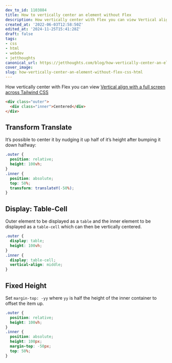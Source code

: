 ```yaml
---
dev_to_id: 1103884
title: How to vertically center an element without Flex
description: How vertically center with Flex you can view Vertical align with a full screen across Tailwind...
created_at: '2022-06-03T12:58:50Z'
edited_at: '2024-11-25T15:41:28Z'
draft: false
tags:
- css
- html
- webdev
- jetthoughts
canonical_url: https://jetthoughts.com/blog/how-vertically-center-an-element-without-flex-css-html/
cover_image: 
slug: how-vertically-center-an-element-without-flex-css-html
---
```

How vertically center with Flex you can view [Vertical align with a full screen across Tailwind CSS](https://jtway.co/vertical-align-with-a-full-screen-across-tailwind-css-5c6ad91c3e4f)
```html
<div class="outer">
  <div class="inner">Centered</div>
</div>
```

## Transform Translate
It’s possible to center it by nudging it up half of it’s height after bumping it down halfway:

```css
.outer {
  position: relative;
  height: 100vh;
}
.inner {
  position: absolute;
  top: 50%;
  transform: translateY(-50%);
}
```

## Display: Table-Cell
Outer element to be displayed as a `table` and the inner element to be displayed as a `table-cell` which can then be vertically centered.

```css
.outer {
  display: table;
  height: 100vh;
}
.inner {
  display: table-cell;
  vertical-align: middle;
}
```

## Fixed Height
Set `margin-top: -yy` where `yy` is half the height of the inner container to offset the item up.
```css
.outer {
  position: relative;
  height: 100vh;
}
.inner {
  position: absolute;
  height: 100px;
  margin-top: -50px;
  top: 50%;
}
```